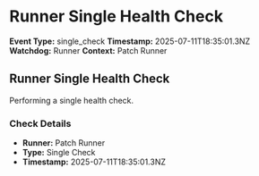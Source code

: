 # Runner Single Health Check

**Event Type:** single_check
**Timestamp:** 2025-07-11T18:35:01.3NZ
**Watchdog:** Runner
**Context:** Patch Runner


## Runner Single Health Check

Performing a single health check.

### Check Details
- **Runner:** Patch Runner
- **Type:** Single Check
- **Timestamp:** 2025-07-11T18:35:01.3NZ



